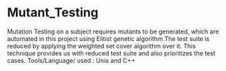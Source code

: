 # Mutant_Testing
Mutation Testing on a subject requires mutants to be generated, which are automated in this project using Elitist 
genetic algorithm.The test suite is reduced by applying the weighted set cover algorithm over it.
This technique provides us with reduced test suite and also prioritizes the test cases.
Tools/Language/ used : Unix and C++
